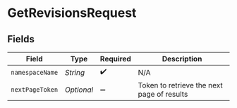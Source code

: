 # GetRevisionsRequest


## Fields

| Field                                      | Type                                       | Required                                   | Description                                |
| ------------------------------------------ | ------------------------------------------ | ------------------------------------------ | ------------------------------------------ |
| `namespaceName`                            | *String*                                   | :heavy_check_mark:                         | N/A                                        |
| `nextPageToken`                            | *Optional<String>*                         | :heavy_minus_sign:                         | Token to retrieve the next page of results |
